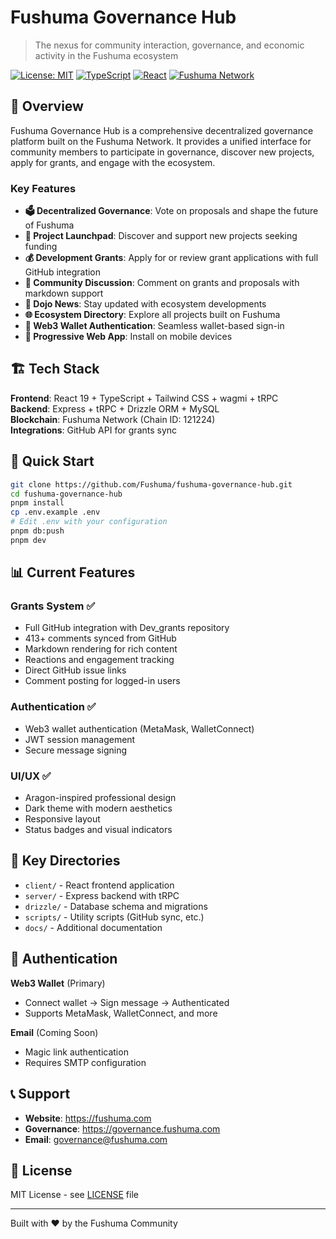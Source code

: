 # Fushuma Governance Hub

> The nexus for community interaction, governance, and economic activity in the Fushuma ecosystem

[![License: MIT](https://img.shields.io/badge/License-MIT-yellow.svg)](https://opensource.org/licenses/MIT)
[![TypeScript](https://img.shields.io/badge/TypeScript-5.6-blue)](https://www.typescriptlang.org/)
[![React](https://img.shields.io/badge/React-19-61DAFB)](https://reactjs.org/)
[![Fushuma Network](https://img.shields.io/badge/Network-Fushuma-6366f1)](https://fushuma.com)

## 🌟 Overview

Fushuma Governance Hub is a comprehensive decentralized governance platform built on the Fushuma Network. It provides a unified interface for community members to participate in governance, discover new projects, apply for grants, and engage with the ecosystem.

### Key Features

- **🗳️ Decentralized Governance**: Vote on proposals and shape the future of Fushuma
- **🚀 Project Launchpad**: Discover and support new projects seeking funding
- **💰 Development Grants**: Apply for or review grant applications with full GitHub integration
- **💬 Community Discussion**: Comment on grants and proposals with markdown support
- **📰 Dojo News**: Stay updated with ecosystem developments
- **🌐 Ecosystem Directory**: Explore all projects built on Fushuma
- **🔐 Web3 Wallet Authentication**: Seamless wallet-based sign-in
- **📱 Progressive Web App**: Install on mobile devices

## 🏗️ Tech Stack

**Frontend**: React 19 + TypeScript + Tailwind CSS + wagmi + tRPC  
**Backend**: Express + tRPC + Drizzle ORM + MySQL  
**Blockchain**: Fushuma Network (Chain ID: 121224)  
**Integrations**: GitHub API for grants sync

## 🚀 Quick Start

```bash
git clone https://github.com/Fushuma/fushuma-governance-hub.git
cd fushuma-governance-hub
pnpm install
cp .env.example .env
# Edit .env with your configuration
pnpm db:push
pnpm dev
```

## 📊 Current Features

### Grants System ✅
- Full GitHub integration with Dev_grants repository
- 413+ comments synced from GitHub
- Markdown rendering for rich content
- Reactions and engagement tracking
- Direct GitHub issue links
- Comment posting for logged-in users

### Authentication ✅
- Web3 wallet authentication (MetaMask, WalletConnect)
- JWT session management
- Secure message signing

### UI/UX ✅
- Aragon-inspired professional design
- Dark theme with modern aesthetics
- Responsive layout
- Status badges and visual indicators

## 📁 Key Directories

- `client/` - React frontend application
- `server/` - Express backend with tRPC
- `drizzle/` - Database schema and migrations
- `scripts/` - Utility scripts (GitHub sync, etc.)
- `docs/` - Additional documentation

## 🔐 Authentication

**Web3 Wallet** (Primary)
- Connect wallet → Sign message → Authenticated
- Supports MetaMask, WalletConnect, and more

**Email** (Coming Soon)
- Magic link authentication
- Requires SMTP configuration

## 📞 Support

- **Website**: https://fushuma.com
- **Governance**: https://governance.fushuma.com
- **Email**: governance@fushuma.com

## 📄 License

MIT License - see [LICENSE](LICENSE) file

---

Built with ❤️ by the Fushuma Community
